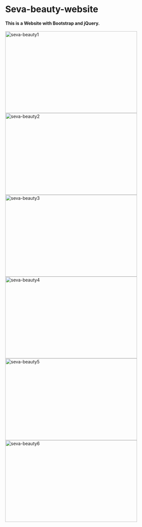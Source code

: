 # Seva-beauty-website
<b>This is a Website with Bootstrap and jQuery. </b>
<br><br>
<img src="https://github.com/shzehra93/Seva-beauty-website/assets/126316477/e91df527-3d94-4921-9858-eabc4b01b42e" alt="seva-beauty1" height="260px" width="420px">
<img src="https://github.com/shzehra93/Seva-beauty-website/assets/126316477/66859c40-211e-49f0-a53e-2ed20e6e38cc" alt="seva-beauty2" height="260px" width="420px">
<img src="https://github.com/shzehra93/Seva-beauty-website/assets/126316477/d0b4ecc6-1a00-46cd-9f8e-26aa337dbcf8" alt="seva-beauty3" height="260px" width="420px">
<img src="https://github.com/shzehra93/Seva-beauty-website/assets/126316477/4e25363e-6774-46b6-86b4-0548367d227d" alt="seva-beauty4" height="260px" width="420px">
<img src="https://github.com/shzehra93/Seva-beauty-website/assets/126316477/721579c6-2121-4887-ae7a-9d876a1136ef" alt="seva-beauty5" height="260px" width="420px">
<img src="https://github.com/shzehra93/Seva-beauty-website/assets/126316477/83e95e68-0077-430b-8214-074fc933dda6" alt="seva-beauty6" height="260px" width="420px">
